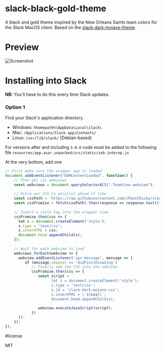 # slack-black-gold-theme
A black and gold theme inspired by the New Orleans Saints team colors for the Slack MacOS client. Based on the [slack-dark-mojave-theme](https://github.com/elv1n/slack-dark-mojave-theme).

# Preview    
![Screenshot](https://raw.githubusercontent.com/cPanelRicky/slack-black-gold-theme/master/preview.png)

# Installing into Slack    
 **NB:** You'll have to do this every time Slack updates.    
    
### Option 1    
 Find your Slack's application directory.    
    
* Windows: `%homepath%\AppData\Local\slack\`
* Mac: `/Applications/Slack.app/Contents/`
* Linux: `/usr/lib/slack/` (Debian-based)    
    
For versions after and including `3.0.0` code must be added to the following file `resources/app.asar.unpacked/src/static/ssb-interop.js`
    
 At the very bottom, add one    
    
```js    
// First make sure the wrapper app is loaded    
document.addEventListener("DOMContentLoaded", function() {    
    // Then get its webviews    
    const webviews = document.querySelectorAll(".TeamView webview");    
      
    // Fetch our CSS in parallel ahead of time    
    const cssPath = 'https://raw.githubusercontent.com/cPanelRicky/slack-black-gold-theme/master/style.css';    
    const cssPromise = fetch(cssPath).then(response => response.text());    
    
    // Insert a style tag into the wrapper view  
    cssPromise.then(css => {  
      let s = document.createElement('style');  
      s.type = 'text/css';  
      s.innerHTML = css;  
      document.head.appendChild(s);  
    });  
    
    // Wait for each webview to load    
    webviews.forEach(webview => {    
      webview.addEventListener('ipc-message', message => {    
         if (message.channel == 'didFinishLoading')    
            // Finally add the CSS into the webview    
            cssPromise.then(css => {    
               const script = `    
                     let s = document.createElement('style');    
                     s.type = 'text/css';    
                     s.id = 'slack-dark-mojave-css';    
                     s.innerHTML = \`${css}\`;    
                     document.head.appendChild(s);    
                     `    
               webview.executeJavaScript(script);    
            })    
      });    
    });    
});    
```
#license

MIT
